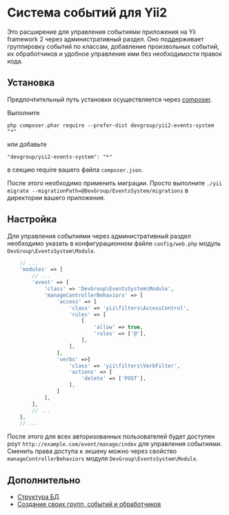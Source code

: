 Система событий для Yii2
========================

Это расширение для управления событиями приложения на Yii framework 2 через административный раздел. Оно поддерживает группировку событий по классам, добавление произвольных событий, их обработчиков и удобное управление ими без необходимости правок кода.


Установка
---------

Предпочтительный путь установки осуществляется через [composer](http://getcomposer.org/download/).

Выполните

```
php composer.phar require --prefer-dist devgroup/yii2-events-system "*"
```

или добавьте

```
"devgroup/yii2-events-system": "*"
```

в секцию require вашего файла `composer.json`.

После этого необходимо применить миграции. Просто выполните `./yii migrate --migrationPath=@DevGroup/EventsSystem/migrations` в директории вашего приложения.


Настройка
---------

Для управления событиями через административный раздел необходимо указать в конфигурационном файле `config/web.php` модуль `DevGroup\EventsSystem\Module`.

```php
    // ...
    'modules' => [
        // ...
        'event' => [
            'class' => 'DevGroup\EventsSystem\Module',
            'manageControllerBehaviors' => [
                'access' => [
                    'class' => 'yii\filters\AccessControl',
                    'rules' => [
                        [
                            'allow' => true,
                            'roles' => ['@'],
                        ],
                    ],
                ],
                'verbs' =>[
                    'class' => 'yii\filters\VerbFilter',
                    'actions' => [
                        'delete' => ['POST'],
                    ],
                ]
            ],
        ],
        // ...
    ],
    // ...
```

После этого для всех авторизованных пользователей будет доступен роут `http://example.com/event/manage/index` для управления событиями. Сменить права доступа к экшену можно через свойство `manageControllerBehaviors` модуля `DevGroup\EventsSystem\Module`.


Дополнительно
-------------

- [Структура БД](structure.md)
- [Создание своих групп, событий и обработчиков](custom-events-example.md)
